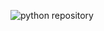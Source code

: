 ![python repository](https://github.com/user-attachments/assets/d02f553e-4f25-4af1-b9df-5712fb5f5d2b)
